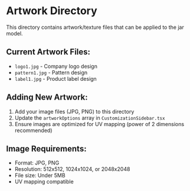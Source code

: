 # Artwork Directory

This directory contains artwork/texture files that can be applied to the jar model.

## Current Artwork Files:
- `logo1.jpg` - Company logo design
- `pattern1.jpg` - Pattern design
- `label1.jpg` - Product label design

## Adding New Artwork:
1. Add your image files (JPG, PNG) to this directory
2. Update the `artworkOptions` array in `CustomizationSidebar.tsx`
3. Ensure images are optimized for UV mapping (power of 2 dimensions recommended)

## Image Requirements:
- Format: JPG, PNG
- Resolution: 512x512, 1024x1024, or 2048x2048
- File size: Under 5MB
- UV mapping compatible
